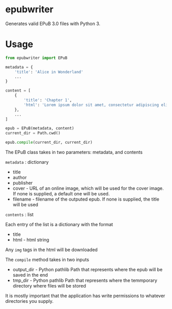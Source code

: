# epubwriter

Generates valid EPuB 3.0 files with Python 3.

# Usage

```python
from epubwriter import EPuB

metadata = {
    'title': 'Alice in Wonderland'
    ...
}

content = [
    {
        'title': 'Chapter 1',
        'html': 'Lorem ipsum dolor sit amet, consectetur adipiscing elit. Suspendisse diam odio, dapibus a laoreet quis...'
    },
    ...
]

epub = EPuB(metadata, content)
current_dir = Path.cwd()

epub.compile(current_dir, current_dir)

```

The EPuB class takes in two parameters: metadata, and contents

`metadata` : dictionary

* title
* author
* publisher
* cover - URL of an online image, which will be used for the cover image. If none is supplied, a default one will be used.
* filename - filename of the outputed epub. If none is supplied, the title will be used

`contents` : list

Each entry of the list is a dictionary with the format

* title
* html - html string

Any `img` tags in the html will be downloaded

The `compile` method takes in two inputs

* output_dir - Python pathlib Path that represents where the epub will be saved in the end
* tmp_dir - Python pathlib Path that represents where the temmporary directory where files will be stored 

It is mostly important that the application has write permissions to whatever directories you supply.



